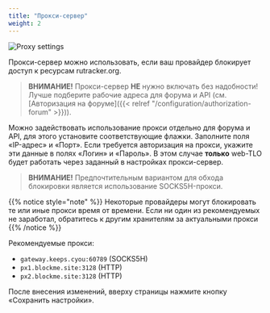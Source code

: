 ```yaml
---
title: "Прокси-сервер"
weight: 2
---
```


![Proxy settings](/images/configuration/proxy-server.png)

Прокси-сервер можно использовать, если ваш провайдер блокирует доступ к ресурсам rutracker.org.

> **ВНИМАНИЕ!** Прокси-сервер **НЕ** нужно включать без надобности! Лучше подберите рабочие адреса для форума и API (см. [Авторизация на форуме]({{< relref "/configuration/authorization-forum" >}})).

Можно задействовать использование прокси отдельно для форума и API, для этого установите соответствующие флажки. Заполните поля «IP-адрес» и «Порт». Если требуется авторизация на прокси, укажите эти данные в полях «Логин» и «Пароль». В этом случае **только** web-TLO будет работать через заданный в настройках прокси-сервер.

> **ВНИМАНИЕ!** Предпочтительным вариантом для обхода блокировки является использование SOCKS5H-прокси.

{{% notice style="note" %}}
Некоторые провайдеры могут блокировать те или иные прокси время от времени.
Если ни один из рекомендуемых не заработал, обратитесь к другим хранителям за актуальными прокси
{{% /notice %}}

Рекомендуемые прокси:
* `gateway.keeps.cyou:60789` (SOCKS5H)
* `px1.blockme.site:3128` (HTTP)
* `px2.blockme.site:3128` (HTTP)

После внесения изменений, вверху страницы нажмите кнопку «Сохранить настройки».
